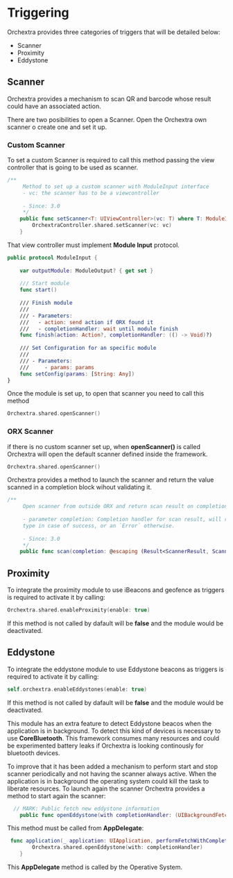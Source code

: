 # Triggering

Orchextra provides three categories of triggers that will be detailed below: 

- Scanner
- Proximity
- Eddystone

## Scanner

Orchextra provides a mechanism to scan QR and barcode whose result could have an associated action.

There are two posibilities to open a Scanner. Open the Orchextra own scanner o create one and set it up.

### Custom Scanner

To set a custom Scanner is required to call this method passing the view controller that is going to be used as scanner.

```swift
/**
     Method to set up a custom scanner with ModuleInput interface
     - vc: the scanner has to be a viewcontroller
     
     - Since: 3.0
     */
    public func setScanner<T: UIViewController>(vc: T) where T: ModuleInput {
        OrchextraController.shared.setScanner(vc: vc)
    }
```

That view controller must implement **Module Input** protocol.

```swift
public protocol ModuleInput {
    
    var outputModule: ModuleOutput? { get set }
    
    /// Start module
    func start()
    
    /// Finish module
    ///
    /// - Parameters:
    ///   - action: send action if ORX found it
    ///   - completionHandler: wait until module finish
    func finish(action: Action?, completionHandler: (() -> Void)?)
    
    /// Set Configuration for an specific module
    ///
    /// - Parameters:
    ///     - params: params 
    func setConfig(params: [String: Any])
}
```

Once the module is set up, to open that scanner you need to call this method

```swift
Orchextra.shared.openScanner()
```

### ORX Scanner
if there is no custom scanner set up, when **openScanner()** is called Orchextra will open the default scanner defined inside the framework.

```swift
Orchextra.shared.openScanner()
```

Orchextra provides a method to launch the scanner and return the value scanned in a completion block wihout validating it.

```swift
/**
     Open scanner from outside ORX and return scan result on completion handler.
     
     - parameter completion: Completion handler for scan result, will return a `ScannerResult` with the code ans it's
     type in case of success, or an `Error` otherwise.
     
     - Since: 3.0
     */
    public func scan(completion: @escaping (Result<ScannerResult, ScannerError>) -> Void)
```

## Proximity

To integrate the proximity module to use iBeacons and geofence as triggers is required to activate it by calling:  

```swift
Orchextra.shared.enableProximity(enable: true)
```
If this method is not called by dafault will be **false** and the module would be deactivated.


## Eddystone

To integrate the eddystone module to use Eddystone beacons as triggers is required to activate it by calling: 

```swift
self.orchextra.enableEddystones(enable: true)
```
If this method is not called by dafault will be **false** and the module would be deactivated.

This module has an extra feature to detect Eddystone beacos when the application is in background. To detect this kind of devices is necessary to use **CoreBluetooth**. This framework consumes many resources and could be experimented battery leaks if Orchextra is looking continously for bluetooth devices.

To improve that it has been added a mechanism to perform start and stop scanner periodically and not having the scanner always active. When the application is in background the operating system could kill the task to liberate resources. To launch again the scanner Orchextra provides a method to start again the scanner:

```swift
  // MARK: Public fetch new eddystone information
    public func openEddystone(with completionHandler: (UIBackgroundFetchResult) -> Void) 
```
This method must be called from **AppDelegate**: 

```swift
 func application(_ application: UIApplication, performFetchWithCompletionHandler completionHandler: @escaping (UIBackgroundFetchResult) -> Void) {
        Orchextra.shared.openEddystone(with: completionHandler)
    }
```
This **AppDelegate** method is called by the Operative System.

